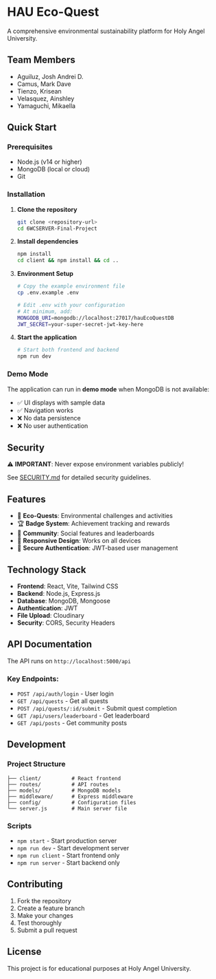 # HAU Eco-Quest

A comprehensive environmental sustainability platform for Holy Angel University.

## Team Members
- Aguiluz, Josh Andrei D.
- Camus, Mark Dave
- Tienzo, Krisean
- Velasquez, Ainshley
- Yamaguchi, Mikaella

## Quick Start

### Prerequisites
- Node.js (v14 or higher)
- MongoDB (local or cloud)
- Git

### Installation

1. **Clone the repository**
   ```bash
   git clone <repository-url>
   cd 6WCSERVER-Final-Project
   ```

2. **Install dependencies**
   ```bash
   npm install
   cd client && npm install && cd ..
   ```

3. **Environment Setup**
   ```bash
   # Copy the example environment file
   cp .env.example .env
   
   # Edit .env with your configuration
   # At minimum, add:
   MONGODB_URI=mongodb://localhost:27017/hauEcoQuestDB
   JWT_SECRET=your-super-secret-jwt-key-here
   ```

4. **Start the application**
   ```bash
   # Start both frontend and backend
   npm run dev
   ```

### Demo Mode

The application can run in **demo mode** when MongoDB is not available:
- ✅ UI displays with sample data
- ✅ Navigation works
- ❌ No data persistence
- ❌ No user authentication

## Security

⚠️ **IMPORTANT**: Never expose environment variables publicly!

See [SECURITY.md](SECURITY.md) for detailed security guidelines.

## Features

- 🌱 **Eco-Quests**: Environmental challenges and activities
- 🏆 **Badge System**: Achievement tracking and rewards
- 👥 **Community**: Social features and leaderboards
- 📱 **Responsive Design**: Works on all devices
- 🔐 **Secure Authentication**: JWT-based user management

## Technology Stack

- **Frontend**: React, Vite, Tailwind CSS
- **Backend**: Node.js, Express.js
- **Database**: MongoDB, Mongoose
- **Authentication**: JWT
- **File Upload**: Cloudinary
- **Security**: CORS, Security Headers

## API Documentation

The API runs on `http://localhost:5000/api`

### Key Endpoints:
- `POST /api/auth/login` - User login
- `GET /api/quests` - Get all quests
- `POST /api/quests/:id/submit` - Submit quest completion
- `GET /api/users/leaderboard` - Get leaderboard
- `GET /api/posts` - Get community posts

## Development

### Project Structure
```
├── client/          # React frontend
├── routes/          # API routes
├── models/          # MongoDB models
├── middleware/      # Express middleware
├── config/          # Configuration files
└── server.js        # Main server file
```

### Scripts
- `npm start` - Start production server
- `npm run dev` - Start development server
- `npm run client` - Start frontend only
- `npm run server` - Start backend only

## Contributing

1. Fork the repository
2. Create a feature branch
3. Make your changes
4. Test thoroughly
5. Submit a pull request

## License

This project is for educational purposes at Holy Angel University.

